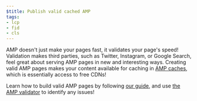 ```yaml
---
$title: Publish valid cached AMP
tags:
- lcp
- fid
- cls
---
```

AMP doesn't just make your pages fast, it validates your page's speed!
Validation makes third parties, such as Twitter, Instagram, or Google Search,
feel great about serving AMP pages in new and interesting ways.
Creating valid AMP pages makes your content available for caching in 
[AMP caches](https://amp.dev/documentation/guides-and-tutorials/learn/amp-caches-and-cors/how_amp_pages_are_cached/#what-amp-caches-are-available?),
which is essentially access to free CDNs!   

Learn how to build valid AMP pages by following [our guide](https://amp.dev/documentation/guides-and-tutorials/learn/validation-workflow/validate_amp/),
and use [the AMP validator](http://validator.amp.dev/#url=${URL}) to identify any issues!
